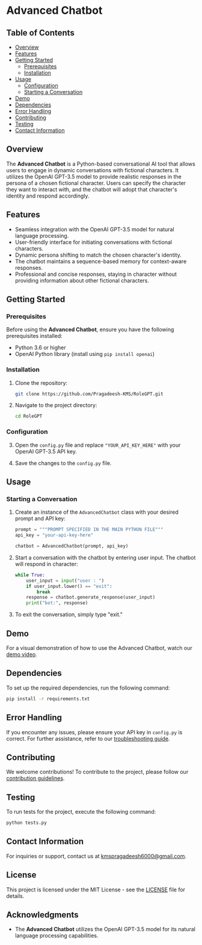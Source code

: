 # Advanced Chatbot

## Table of Contents

- [Overview](#overview)
- [Features](#features)
- [Getting Started](#getting-started)
  - [Prerequisites](#prerequisites)
  - [Installation](#installation)
- [Usage](#usage)
  - [Configuration](#configuration)
  - [Starting a Conversation](#starting-a-conversation)
- [Demo](#demo)
- [Dependencies](#dependencies)
- [Error Handling](#error-handling)
- [Contributing](#contributing)
- [Testing](#testing)
- [Contact Information](#contact-information)

## Overview

The **Advanced Chatbot** is a Python-based conversational AI tool that allows users to engage in dynamic conversations with fictional characters. It utilizes the OpenAI GPT-3.5 model to provide realistic responses in the persona of a chosen fictional character. Users can specify the character they want to interact with, and the chatbot will adopt that character's identity and respond accordingly.

## Features

- Seamless integration with the OpenAI GPT-3.5 model for natural language processing.
- User-friendly interface for initiating conversations with fictional characters.
- Dynamic persona shifting to match the chosen character's identity.
- The chatbot maintains a sequence-based memory for context-aware responses.
- Professional and concise responses, staying in character without providing information about other fictional characters.

## Getting Started

### Prerequisites

Before using the **Advanced Chatbot**, ensure you have the following prerequisites installed:

- Python 3.6 or higher
- OpenAI Python library (install using `pip install openai`)

### Installation

1. Clone the repository:

   ```bash
   git clone https://github.com/Pragadeesh-KMS/RoleGPT.git
   ```

2. Navigate to the project directory:

   ```bash
   cd RoleGPT
   ```

### Configuration

3. Open the `config.py` file and replace `"YOUR_API_KEY_HERE"` with your OpenAI GPT-3.5 API key.

4. Save the changes to the `config.py` file.

## Usage

### Starting a Conversation

1. Create an instance of the `AdvancedChatbot` class with your desired prompt and API key:

   ```python
   prompt = """PROMPT SPECIFIED IN THE MAIN PYTHON FILE"""
   api_key = "your-api-key-here"
   
   chatbot = AdvancedChatbot(prompt, api_key)
   ```

2. Start a conversation with the chatbot by entering user input. The chatbot will respond in character:

   ```python
   while True:
       user_input = input("user : ")
       if user_input.lower() == "exit":
           break
       response = chatbot.generate_response(user_input)
       print("bot:", response)
   ```

3. To exit the conversation, simply type "exit."

## Demo

For a visual demonstration of how to use the Advanced Chatbot, watch our [demo video](link-to-demo-video).

## Dependencies

To set up the required dependencies, run the following command:

```bash
pip install -r requirements.txt
```

## Error Handling

If you encounter any issues, please ensure your API key in `config.py` is correct. For further assistance, refer to our [troubleshooting guide](link-to-troubleshooting).

## Contributing

We welcome contributions! To contribute to the project, please follow our [contribution guidelines](link-to-contribution-guidelines).

## Testing

To run tests for the project, execute the following command:

```bash
python tests.py
```


## Contact Information

For inquiries or support, contact us at kmspragadeesh6000@gmail.com.

## License

This project is licensed under the MIT License - see the [LICENSE](LICENSE) file for details.

## Acknowledgments

- The **Advanced Chatbot** utilizes the OpenAI GPT-3.5 model for its natural language processing capabilities.
